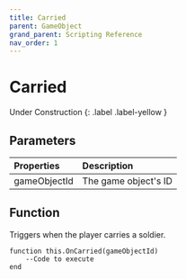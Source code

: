 ```yaml
---
title: Carried
parent: GameObject
grand_parent: Scripting Reference
nav_order: 1
---
```


# Carried
Under Construction
{: .label .label-yellow }

## Parameters

|Properties|Description|
|:-|:-|
|gameObjectId|The game object's ID|

## Function

Triggers when the player carries a soldier.

```
function this.OnCarried(gameObjectId) 
	--Code to execute
end
```
